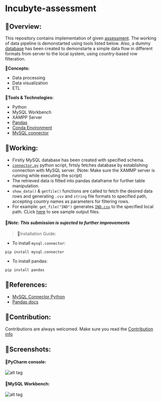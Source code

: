 # Incubyte-assessment

## 🔹Overview:
This repository contains implementation of given [assessment](https://github.com/gauravpore/Incubyte-assessment/blob/main/Data_Engineer_Assessment.pdf). The working of data pipeline is demonstarted using tools listed below. Also, a dummy [database](https://github.com/gauravpore/Incubyte-assessment/tree/main/data) has been created to demonstarte a simple data flow in different formats from server to the local system, using country-based row filteration.

🔸**Concepts:**
- Data processing
- Data visualization 
- ETL

🔸**Tools & Technologies:**
- Python 
- MySQL Workbench
- XAMPP Server
- [Pandas](https://pandas.pydata.org/docs/)
- [Conda Environment](https://conda.io/projects/conda/en/latest/user-guide/tasks/manage-environments.html#activating-an-environment)
- [MySQL connector](https://dev.mysql.com/doc/connector-python/en/connector-python-introduction.html)

## 🔹Working:
- Firstly MySQL database has been created with specified schema.
- [```connector.py```](https://github.com/gauravpore/Incubyte-assessment/blob/main/connector.py) python script, firtsly fetches database by establishing connection with MySQL server. (Note: Make sure the XAMMP server is running while executing the script)
- The retrieved data is fitted into pandas dataframe for further table manipulation.
- ```show_data()``` & ```getfile()``` functions are called to fetch the desired data rows and generating ```.csv``` and ```string``` file formats to specified path, accepting country names as parameters for filtering rows. 
- For example: ```get_file("IND")``` generates [```IND.csv```](https://github.com/gauravpore/Incubyteassessment/blob/main/data/sample_data/IND.csv) to the specified local path. CLick [here](https://github.com/gauravpore/Incubyte-assessment/tree/main/data/sample_data) to see sample output files.


####  📌*Note: This submission is sujected to further improvements*
  
  >🔸Installation Guide:
- To install ```mysql.connector```:
```
pip install mysql.connector
```
- To install pandas:
```
pip install pandas
```
## 🔹References:
- [MySQL Connector Python](https://dev.mysql.com/doc/connector-python/en/connector-python-introduction.html)
- [Pandas docs](https://pandas.pydata.org/docs/)

## 🔹Contribution:
Contributions are always welcomed.
Make sure you read the [Contribution info](https://github.com/gauravpore/Weather-Forecaster-App/blob/main/contribution.md)

## 🔹Screenshots:
#### 🔸PyCharm console:
![alt tag](https://user-images.githubusercontent.com/67472558/122553078-c53ef580-d054-11eb-97a6-1b756ebc5c6b.png)

#### 🔸MySQL Workbench:
![alt tag](https://user-images.githubusercontent.com/67472558/122553074-c3753200-d054-11eb-92b0-cc868750e5cd.png)

